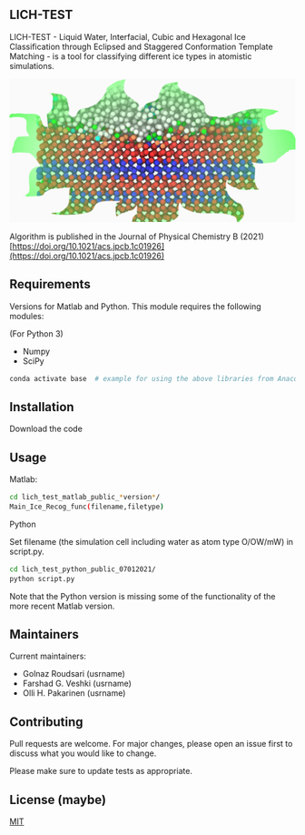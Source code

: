 ## LICH-TEST

LICH-TEST - Liquid Water, Interfacial, Cubic and Hexagonal Ice Classification through Eclipsed and Staggered Conformation Template Matching - is a tool for classifying different ice types in atomistic simulations.

![Alt text](/img/lich_toc_top_1280.png?raw=true "LICHTEST")

Algorithm is published in the Journal of Physical Chemistry B (2021)
[https://doi.org/10.1021/acs.jpcb.1c01926](https://doi.org/10.1021/acs.jpcb.1c01926)

## Requirements

Versions for Matlab and Python.
This module requires the following modules:

(For Python 3)
 * Numpy
 * SciPy
 ```bash
 conda activate base  # example for using the above libraries from Anaconda
```

## Installation

Download the code

## Usage

Matlab:

```bash
cd lich_test_matlab_public_*version*/
Main_Ice_Recog_func(filename,filetype)
```

Python

Set filename (the simulation cell including water as atom type
O/OW/mW) in script.py.

```bash
cd lich_test_python_public_07012021/
python script.py
```

Note that the Python version is missing some of the functionality of
the more recent Matlab version.

## Maintainers

Current maintainers:
 * Golnaz Roudsari (usrname)
 * Farshad G. Veshki (usrname)
 * Olli H. Pakarinen (usrname)


## Contributing
Pull requests are welcome. For major changes, please open an issue first to discuss what you would like to change.

Please make sure to update tests as appropriate.

## License (maybe)
[MIT](https://choosealicense.com/licenses/mit/)
